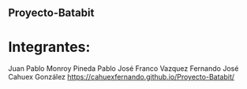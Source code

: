 ## Proyecto-Batabit
# Integrantes:
 Juan Pablo Monroy Pineda
 Pablo José Franco Vazquez
 Fernando José Cahuex González
https://cahuexfernando.github.io/Proyecto-Batabit/

